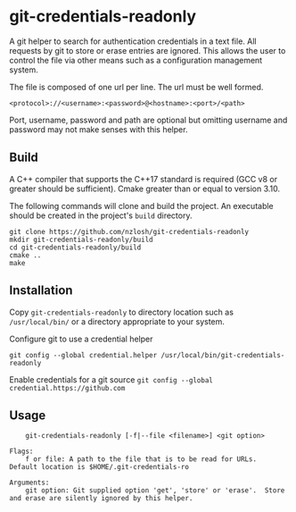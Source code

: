 # git-credentials-readonly

A git helper to search for authentication credentials in a text file.  All requests by git to store
or erase entries are ignored.  This allows the user to control the file via other means such as a
configuration management system.

The file is composed of one url per line.  The url must be well formed.

```
<protocol>://<username>:<password>@<hostname>:<port>/<path>
```

Port, username, password and path are optional but omitting username and password may not make 
senses with this helper.


## Build

A C++ compiler that supports the C++17 standard is required (GCC v8 or greater should be sufficient).
Cmake greater than or equal to version 3.10.

The following commands will clone and build the project.  An executable should be created
in the project's `build` directory.

```
git clone https://github.com/nzlosh/git-credentials-readonly
mkdir git-credentials-readonly/build
cd git-credentials-readonly/build
cmake ..
make
```

## Installation

Copy `git-credentials-readonly` to directory location such as `/usr/local/bin/` or a directory appropriate to your system.

Configure git to use a credential helper

`git config --global credential.helper /usr/local/bin/git-credentials-readonly`

Enable credentials for a git source
`git config --global credential.https://github.com`


## Usage
```
    git-credentials-readonly [-f|--file <filename>] <git option>

Flags:
    f or file: A path to the file that is to be read for URLs.  Default location is $HOME/.git-credentials-ro

Arguments:
    git option: Git supplied option 'get', 'store' or 'erase'.  Store and erase are silently ignored by this helper.
```
